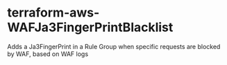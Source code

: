 # terraform-aws-WAFJa3FingerPrintBlacklist
Adds a Ja3FingerPrint in a Rule Group when specific requests are blocked by WAF, based on WAF logs
